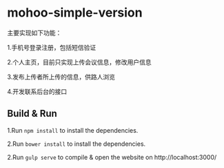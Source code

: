 # mohoo-simple-version

主要实现如下功能：

1.手机号登录注册，包括短信验证

2.个人主页，目前只实现上传会议信息，修改用户信息

3.发布上传者所上传的信息，供路人浏览

4.开发联系后台的接口


## Build & Run

1.Run `npm install` to install the dependencies.

2.Run `bower install` to install the dependencies.

2.Run `gulp serve` to compile & open the website on http://localhost:3000/
